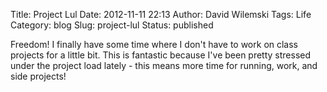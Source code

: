 Title: Project Lul
Date: 2012-11-11 22:13
Author: David Wilemski
Tags: Life
Category: blog
Slug: project-lul
Status: published

Freedom\! I finally have some time where I don't have to work on class
projects for a little bit. This is fantastic because I've been pretty
stressed under the project load lately - this means more time for
running, work, and side projects\!
